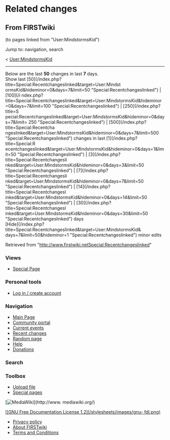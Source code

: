 # Related changes

## From FIRSTwiki

(to pages linked from "User:MindstormsKid")

Jump to: navigation, search

< [User:MindstormsKid](/index.php?title=User:MindstormsKid&redirect=no "User:MindstormsKid")

--------------------------------------------------------------------------------

Below are the last **50** changes in last **7** days.<br>
Show last [50](/index.php?title=Special:Recentchangeslinked&target=User:Mindst
ormsKid&hideminor=0&days=7&limit=50 "Special:Recentchangeslinked") | [100](/i
ndex.php?title=Special:Recentchangeslinked&target=User:MindstormsKid&hideminor
=0&days=7&limit=100 "Special:Recentchangeslinked") | [250](/index.php?title=S
pecial:Recentchangeslinked&target=User:MindstormsKid&hideminor=0&days=7&limit=
250 "Special:Recentchangeslinked") | [500](/index.php?title=Special:Recentcha
ngeslinked&target=User:MindstormsKid&hideminor=0&days=7&limit=500 "Special:Recentchangeslinked") changes in last [1](/index.php?title=Special:R
ecentchangeslinked&target=User:MindstormsKid&hideminor=0&days=1&limit=50 "Special:Recentchangeslinked") | [3](/index.php?title=Special:Recentchangesli
nked&target=User:MindstormsKid&hideminor=0&days=3&limit=50 "Special:Recentchangeslinked") | [7](/index.php?title=Special:Recentchangesli
nked&target=User:MindstormsKid&hideminor=0&days=7&limit=50 "Special:Recentchangeslinked") | [14](/index.php?title=Special:Recentchangesl
inked&target=User:MindstormsKid&hideminor=0&days=14&limit=50 "Special:Recentchangeslinked") | [30](/index.php?title=Special:Recentchangesl
inked&target=User:MindstormsKid&hideminor=0&days=30&limit=50 "Special:Recentchangeslinked") days<br>
[Hide](/index.php?title=Special:Recentchangeslinked&target=User:MindstormsKid&
days=7&limit=50&hideminor=1 "Special:Recentchangeslinked") minor edits

Retrieved from "<http://www.firstwiki.netSpecial:Recentchangeslinked>"

### Views

- [Special Page](Special:Recentchangeslinked/User:MindstormsKid)

### Personal tools

- [Log in / create account](/index.php?title=Special:Userlogin&returnto=Special:Recentchangeslinked)

[](Main_Page "Main Page")

### Navigation

- [Main Page](Main_Page)
- [Community portal](FIRSTwiki:Community_portal)
- [Current events](Current_events)
- [Recent changes](Special:Recentchanges)
- [Random page](Special:Random)
- [Help](Help:Contents)
- [Donations](FIRSTwiki:Site_support)

### Search

### Toolbox

- [Upload file](Special:Upload)
- [Special pages](Special:Specialpages)

[![MediaWiki](/skins/common/images/poweredby_mediawiki_88x31.png)](http://www.
mediawiki.org/)

[![GNU Free Documentation License 1.2](/stylesheets/images/gnu-
fdl.png)](http://www.gnu.org/copyleft/fdl.html)

- [Privacy policy](FIRSTwiki:Privacy_policy "FIRSTwiki:Privacy policy")
- [About FIRSTwiki](FIRSTwiki:About "FIRSTwiki:About")
- [Terms and Conditions](FIRSTwiki:Terms_and_conditions "FIRSTwiki:Terms and conditions")
